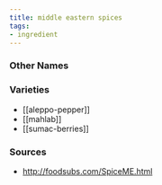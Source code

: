 ```yaml
---
title: middle eastern spices
tags:
- ingredient
---
```



### Other Names


### Varieties

* [[aleppo-pepper]]
* [[mahlab]]
* [[sumac-berries]]

### Sources
* http://foodsubs.com/SpiceME.html
